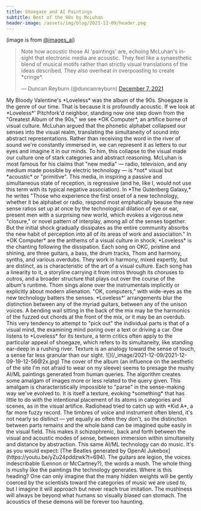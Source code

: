 ```yaml
---
title: Shoegaze and AI Paintings
subtitle: Best of the 90s by McLuhan
header-image: /assets/img/blog/2021-12-09/header.png
---
```

(image is from [@images_ai](https://twitter.com/images_ai/status/1435500672024256514/photo/1))
<blockquote class="twitter-tweet"><p lang="en" dir="ltr">Note how acoustic those AI &#39;paintings&#39; are, echoing McLuhan&#39;s insight that electronic media are acoustic. They feel like a synaesthetic blend of musical motifs rather than strictly visual translations of the ideas described. They also overheat in overpoasting to create *cringe*.</p>&mdash; Duncan Reyburn (@duncanreyburn) <a href="https://twitter.com/duncanreyburn/status/1468282113363525647?ref_src=twsrc%5Etfw">December 7, 2021</a></blockquote> <script async src="https://platform.twitter.com/widgets.js" charset="utf-8"></script>
My Bloody Valentine's  *Loveless* was the album of the 90s. Shoegaze is the genre of our time. That is because it is profoundly acoustic. If we look at *Loveless*' Pitchfork'd neighbor, standing now one step down from the "Greatest Album of the 90s," we see  *OK Computer*, an artifice borne of visual culture.
McLuhan argued that the phonetic alphabet collapsed our senses into the visual realm, translating the simultaneity of sound into abstract representations. Rather than receiving the word in the river of sound we're constantly immersed in, we can represent it as letters to our eyes and imagine it in our minds. To him, this collapse to the visual made our culture one of stark categories and abstract reasoning. McLuhan is most famous for his claims that "new media" — radio, television, and any medium made possible by electric technology — is  *not* visual but  *acoustic* or "primitive". This media, in inspiring a passive and simultaneous state of reception, is regressive (and he, like I, would not use this term with its typical negative association).
In  *The Gutenberg Galaxy,* he writes "Those who experience the first onset of a new technology, whether it be alphabet or radio, respond most emphatically beause the new sense ratios set up at once by the technological dilation of eye or ear, present men with a surprising new world, which evokes a vigorous new "closure," or novel pattern of interplay, among all of the senses together. But the initial shock gradually dissipates as the entire community absorbs the new habit of perception into all of its areas of work and association."  
In *OK Computer* are the anthems of a visual culture in shock;  *Loveless* is the chanting following the dissipation. Each song on OKC, pristine and shining, are three guitars, a bass, the drum tracks, Thom and harmony, synths, and various overdubs. They work in harmony, mixed expertly, but are distinct, as is characteristic of the art of a visual culture. Each song has a linearity to it, a storyline carrying it from intros through its choruses to outros, and a broader structure that plays out over the course of the album's runtime. Thom sings alone over the instrumentals implicitly or explicitly about modern alienation. "OK, computers," with wide-eyes as the new technology batters the senses.
*Loveless*' arrangements blur the distinction between any of the myriad guitars, between any of the unison voices. A bending wail sitting in the back of the mix may be the harmonics of the fuzzed out chords at the front of the mix, or it may be an overdub. This very tendency to attempt to "pick out" the individual parts is that of a visual mind, the examining mind poring over a text or driving a car.  One listens to *Loveless* for its texture, a term critics often apply to the particular appeal of shoegaze, which refers to its simultaneity, like standing ear-deep in a rushing river. Texture is an analogy toward the sense of touch, a sense far less granular than our sight.
![](/_image/2021-12-09/2021-12-09-19-12-56@2x.jpg)
The cover of the album (an influence on the aesthetic of the site I'm not afraid to wear on my sleeve) seems to presage the mushy AI/ML paintings generated from human queries. The algorithm creates some amalgam of images more or less related to the query given. This amalgam is characteristically impossible to "parse" in the sense-making way we've evolved to. It is itself a texture, evoking  *something* that has little to do with the intentional placement of its atoms in categories and scenes, as in the visual artifice.
Radiohead tried to catch up with  *Kid A*, a far more fuzzy record. The timbres of voice and instrument often blend, it's not nearly so distinct — yet equally as often they don't, so the distinction between parts remains and the whole band can be imagined quite easily in the visual field. This makes it schizophrenic, back and forth between the visual and acoustic modes of sense, between immersion within simultaneity and distance by abstraction.
This same AI/ML technology can do music. It's as you would expect: [The Beatles generated by OpenAI Jukebox](https://youtu.be/yZu24pddzwk?t=694). The guitars are legion, the voices indescribable (Lennon or McCartney?), the words a mush. The whole thing is mushy like the paintings the technology generates.
Where is this heading? One can only imagine that the many hidden weights will be gently coerced by the scientists toward the categories of music we are used to, but I imagine it will approach but never reach true imitation. The mushiness will always be beyond what humans so visually biased can stomach. The acoustics of these demons will be forever too haunting.